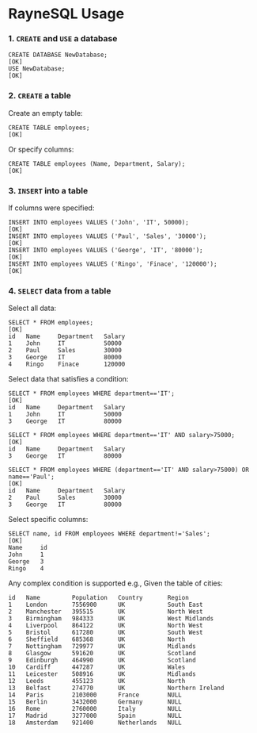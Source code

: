 # RayneSQL Usage

### 1. `CREATE` and `USE` a  database
```
CREATE DATABASE NewDatabase;  
[OK]
USE NewDatabase;
[OK]
```

### 2. `CREATE` a table
Create an empty table:
```
CREATE TABLE employees;
[OK]
```
Or specify columns:
```
CREATE TABLE employees (Name, Department, Salary);
[OK]
```

### 3. `INSERT` into a table
If columns were specified:
```
INSERT INTO employees VALUES ('John', 'IT', 50000);
[OK]
INSERT INTO employees VALUES ('Paul', 'Sales', '30000');
[OK]
INSERT INTO employees VALUES ('George', 'IT', '80000');
[OK]
INSERT INTO employees VALUES ('Ringo', 'Finace', '120000');
[OK]
```

### 4. `SELECT` data from a table
Select all data:
```
SELECT * FROM employees;
[OK]
id   Name     Department   Salary   
1    John     IT           50000    
2    Paul     Sales        30000    
3    George   IT           80000    
4    Ringo    Finace       120000
```
Select data that satisfies a condition:
```
SELECT * FROM employees WHERE department=='IT';
[OK]
id   Name     Department   Salary   
1    John     IT           50000    
3    George   IT           80000    

SELECT * FROM employees WHERE department=='IT' AND salary>75000;
[OK]
id   Name     Department   Salary   
3    George   IT           80000   

SELECT * FROM employees WHERE (department=='IT' AND salary>75000) OR name=='Paul';
[OK]
id   Name     Department   Salary   
2    Paul     Sales        30000    
3    George   IT           80000    
```
Select specific columns:
```
SELECT name, id FROM employees WHERE department!='Sales';
[OK]
Name     id   
John     1    
George   3    
Ringo    4    
```
Any complex condition is supported
e.g., Given the table of cities:
```
id   Name         Population   Country       Region             
1    London       7556900      UK            South East         
2    Manchester   395515       UK            North West         
3    Birmingham   984333       UK            West Midlands      
4    Liverpool    864122       UK            North West         
5    Bristol      617280       UK            South West         
6    Sheffield    685368       UK            North              
7    Nottingham   729977       UK            Midlands           
8    Glasgow      591620       UK            Scotland           
9    Edinburgh    464990       UK            Scotland           
10   Cardiff      447287       UK            Wales              
11   Leicester    508916       UK            Midlands           
12   Leeds        455123       UK            North              
13   Belfast      274770       UK            Northern Ireland   
14   Paris        2103000      France        NULL               
15   Berlin       3432000      Germany       NULL               
16   Rome         2760000      Italy         NULL               
17   Madrid       3277000      Spain         NULL               
18   Amsterdam    921400       Netherlands   NULL               
```
```

```




```

```